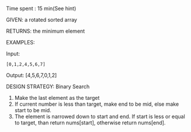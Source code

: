 Time spent : 15 min(See hint)

GIVEN: a rotated sorted array

RETURNS: the minimum element

EXAMPLES:

Input: 

```
[0,1,2,4,5,6,7]
```

Output: [4,5,6,7,0,1,2]

DESIGN STRATEGY: Binary Search



1. Make the last element as the target
2. If current number is less than target, make end to be mid, else make start to be mid.
3. The element is narrowed down to start and end. If start is less or equal to target, than return nums[start], otherwise return nums[end].
